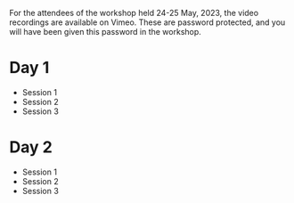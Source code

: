 For the attendees of the workshop held 24-25 May, 2023, the video recordings are available on Vimeo.
These are password protected, and you will have been given this password in the workshop.

# Day 1

* Session 1
* Session 2
* Session 3

# Day 2

* Session 1
* Session 2
* Session 3

